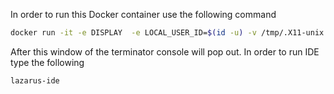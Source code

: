 In order to run this Docker container use the following command

```bash
docker run -it -e DISPLAY  -e LOCAL_USER_ID=$(id -u) -v /tmp/.X11-unix:/tmp/.X11-unix:rw andriyp/lazarus
```
After this window of the terminator console will pop out.
In order to run IDE type the following

```bash
lazarus-ide
```
